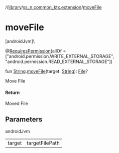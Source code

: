 //[library](../../index.md)/[ss_n.common_ktx.extension](index.md)/[moveFile](move-file.md)

# moveFile

[androidJvm]\

@[RequiresPermission](https://developer.android.com/reference/kotlin/androidx/annotation/RequiresPermission.html)(allOf = ["android.permission.WRITE_EXTERNAL_STORAGE", "android.permission.READ_EXTERNAL_STORAGE"])

fun [String](https://kotlinlang.org/api/latest/jvm/stdlib/kotlin/-string/index.html).[moveFile](move-file.md)(target: [String](https://kotlinlang.org/api/latest/jvm/stdlib/kotlin/-string/index.html)): [File](https://developer.android.com/reference/kotlin/java/io/File.html)?

Move File

#### Return

Moved File

## Parameters

androidJvm

| | |
|---|---|
| target | targetFilePath |
